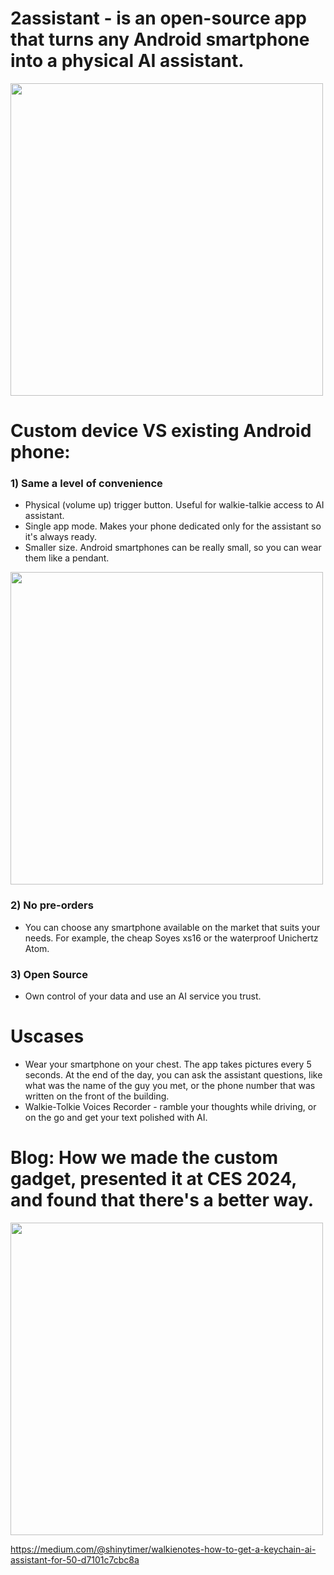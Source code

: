 # 2assistant - is an open-source app that turns any Android smartphone into a physical AI assistant.

<img src="https://github.com/1g0rrr/2assistant/assets/51457/474b842e-7276-4041-ad80-7ba7fe227df7" width="500">

# Custom device VS existing Android phone:

### 1) Same a level of convenience
- Physical (volume up) trigger button. Useful for walkie-talkie access to AI assistant.
- Single app mode. Makes your phone dedicated only for the assistant so it's always ready.
- Smaller size. Android smartphones can be really small, so you can wear them like a pendant.
<img src="https://github.com/1g0rrr/2assistant/assets/51457/e4d27802-468b-4bbc-869f-80f7a1ec5e16" width="500">


### 2) No pre-orders
-  You can choose any smartphone available on the market that suits your needs. For example, the cheap Soyes xs16 or the waterproof Unichertz Atom.

### 3) Open Source
- Own control of your data and use an AI service you trust. 

# Uscases
- Wear your smartphone on your chest. The app takes pictures every 5 seconds. At the end of the day, you can ask the assistant questions, like what was the name of the guy you met, or the phone number that was written on the front of the building.
- Walkie-Tolkie Voices Recorder - ramble your thoughts while driving, or on the go and get your text polished with AI.


# Blog: How we made the custom gadget, presented it at CES 2024, and found that there's a better way.
<img src="https://github.com/1g0rrr/2assistant/assets/51457/2a013249-eae6-4413-88ce-cc9429beb36a" width="500">

https://medium.com/@shinytimer/walkienotes-how-to-get-a-keychain-ai-assistant-for-50-d7101c7cbc8a
